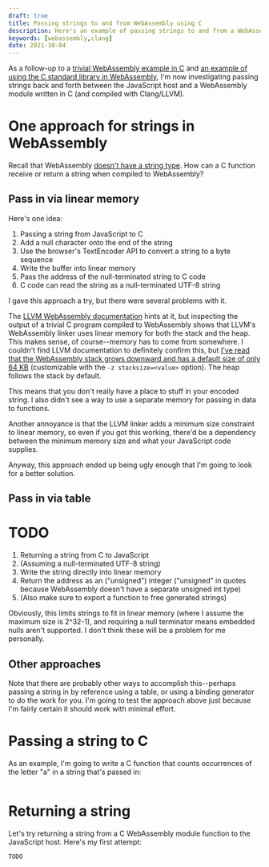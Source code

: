 ```yaml
---
draft: true
title: Passing strings to and from WebAssembly using C
description: Here's an example of passing strings to and from a WebAssembly module that is written in C and compiled with Clang and LLVM.
keywords: [webassembly,clang]
date: 2021-10-04
---
```

As a follow-up to a [trivial WebAssembly example in C](trivial-example.md) and [an example of using the C standard library in WebAssembly](c-standard-library-example.md), I'm now investigating passing strings back and forth between the JavaScript host and a WebAssembly module written in C (and compiled with Clang/LLVM).

# One approach for strings in WebAssembly
Recall that WebAssembly [doesn't have a string type](https://webassembly.github.io/spec/core/syntax/types.html). How can a C function receive or return a string when compiled to WebAssembly?

## Pass in via linear memory
Here's one idea:

1. Passing a string from JavaScript to C
  1. Add a null character onto the end of the string
  1. Use the browser's TextEncoder API to convert a string to a byte sequence
  1. Write the buffer into linear memory
  1. Pass the address of the null-terminated string to C code
  1. C code can read the string as a null-terminated UTF-8 string

I gave this approach a try, but there were several problems with it.

The [LLVM WebAssembly documentation](https://lld.llvm.org/WebAssembly.html) hints at it, but inspecting the output of a trivial C program compiled to WebAssembly shows that LLVM's WebAssembly linker uses linear memory for both the stack and the heap. This makes sense, of course--memory has to come from somewhere. I couldn't find LLVM documentation to definitely confirm this, but [I've read that the WebAssembly stack grows downward and has a default size of only 64 KB](https://surma.dev/things/c-to-webassembly/) (customizable with the `-z stacksize=<value>` option). The heap follows the stack by default.

This means that you don't really have a place to stuff in your encoded string. I also didn't see a way to use a separate memory for passing in data to functions.

Another annoyance is that the LLVM linker adds a minimum size constraint to linear memory, so even if you got this working, there'd be a dependency between the minimum memory size and what your JavaScript code supplies.

Anyway, this approach ended up being ugly enough that I'm going to look for a better solution.

## Pass in via table


# TODO

1. Returning a string from C to JavaScript
  1. (Assuming a null-terminated UTF-8 string)
  1. Write the string directly into linear memory
  1. Return the address as an ("unsigned") integer ("unsigned" in quotes because WebAssembly doesn't have a separate unsigned int type)
  1. (Also make sure to export a function to free generated strings)

Obviously, this limits strings to fit in linear memory (where I assume the maximum size is 2^32-1), and requiring a null terminator means embedded nulls aren't supported. I don't think these will be a problem for me personally.

## Other approaches
Note that there are probably other ways to accomplish this--perhaps passing a string in by reference using a table, or using a binding generator to do the work for you. I'm going to test the approach above just because I'm fairly certain it should work with minimal effort.

# Passing a string to C
As an example, I'm going to write a C function that counts occurrences of the letter "a" in a string that's passed in:

```c

```

# Returning a string
Let's try returning a string from a C WebAssembly module function to the JavaScript host. Here's my first attempt:

```c
TODO
```

